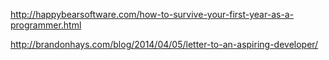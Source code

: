 http://happybearsoftware.com/how-to-survive-your-first-year-as-a-programmer.html


http://brandonhays.com/blog/2014/04/05/letter-to-an-aspiring-developer/
